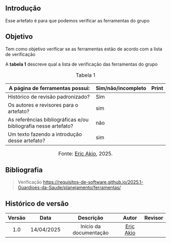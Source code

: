 ## Introdução
Esse artefato é para que podemos verificar as ferramentas do grupo

## Objetivo
Tem como objetivo verificar se as ferramentas estão de acordo com a lista de verificação

A **tabela 1** descreve qual a lista de verificação das ferramentas do grupo

<center>
    <font size="3"><p style="text-align: center">Tabela 1</p></font>

| A página de ferramentas possui:| Sim/não/incompleto        | Print|
| ---------------------------------------------- | --------------------- |--------------|
|Histórico de revisão padronizado?|Sim| |
|Os autores e revisores para o artefato?|sim| |
|As referências bibliográficas e/ou bibliografia nesse artefato?| não | |
|Um texto fazendo a introdução desse artefato?| sim| |

<font size="3"><p style="text-align: center">Fonte: [Eric Akio](https://github.com/eric-kingu), 2025.</p></font>

</center>

## Bibliografia
> Verificação https://requisitos-de-software.github.io/2025.1-Guardioes-da-Saude/planejamento/ferramentas/

## Histórico de versão

| Versão |    Data    |       Descrição        |                     Autor                      |                  Revisor                   |
| :----: | :--------: | :--------------------: | :--------------------------------------------: | :----------------------------------------: |
|  1.0   | 14/04/2025 | Início da documentação | [Eric Akio](https://github.com/eric-kingu)  |  |
